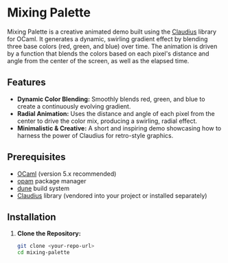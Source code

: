 # Mixing Palette

Mixing Palette is a creative animated demo built using the [Claudius](https://github.com/claudiusFX/Claudius) library for OCaml. It generates a dynamic, swirling gradient effect by blending three base colors (red, green, and blue) over time. The animation is driven by a function that blends the colors based on each pixel's distance and angle from the center of the screen, as well as the elapsed time.

## Features

- **Dynamic Color Blending:** Smoothly blends red, green, and blue to create a continuously evolving gradient.
- **Radial Animation:** Uses the distance and angle of each pixel from the center to drive the color mix, producing a swirling, radial effect.
- **Minimalistic & Creative:** A short and inspiring demo showcasing how to harness the power of Claudius for retro-style graphics.

## Prerequisites

- [OCaml](https://ocaml.org/) (version 5.x recommended)
- [opam](https://opam.ocaml.org/) package manager
- [dune](https://dune.build/) build system
- [Claudius](https://github.com/claudiusFX/Claudius) library (vendored into your project or installed separately)
  

## Installation

1. **Clone the Repository:**

   ```bash
   git clone <your-repo-url>
   cd mixing-palette
